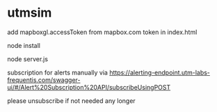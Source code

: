 # utmsim

add mapboxgl.accessToken from mapbox.com token in index.html

node install

node server.js

subscription for alerts manually via https://alerting-endpoint.utm-labs-frequentis.com/swagger-ui/#/Alert%20Subscription%20API/subscribeUsingPOST

please unsubscribe if not needed any longer
